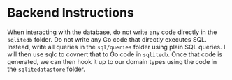 # Backend Instructions

When interacting with the database, do not write any code directly in the `sqlitedb` folder. Do not write any Go code that directly executes SQL. Instead, write all queries in the `sql/queries` folder using plain SQL queries. I will then use sqlc to covnert that to Go code in `sqlitedb`. Once that code is generated, we can then hook it up to our domain types using the code in the `sqlitedatastore` folder.
